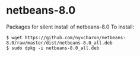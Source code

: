 netbeans-8.0
============

Packages for silent install of netbeans-8.0
To install:

```
$ wget https://github.com/nyxcharon/netbeans-8.0/raw/master/dist/netbeans-8.0_all.deb
$ sudo dpkg -i netbeans-8.0_all.deb
```


